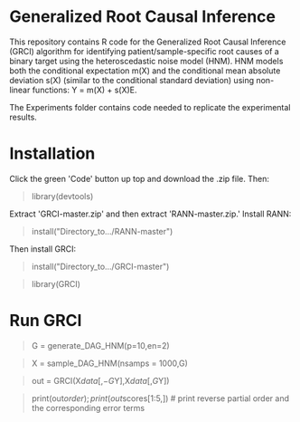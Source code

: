 # Generalized Root Causal Inference

This repository contains R code for the Generalized Root Causal Inference (GRCI) algorithm for identifying patient/sample-specific root causes of a binary target using the heteroscedastic noise model (HNM). HNM models both the conditional expectation m(X) and the conditional mean absolute deviation s(X) (similar to the conditional standard deviation) using non-linear functions: Y = m(X) + s(X)E.

The Experiments folder contains code needed to replicate the experimental results.

# Installation

Click the green 'Code' button up top and download the .zip file. Then:

> library(devtools)

Extract 'GRCI-master.zip' and then extract 'RANN-master.zip.' Install RANN:

> install("Directory_to.../RANN-master")

Then install GRCI:

> install("Directory_to.../GRCI-master")

> library(GRCI)

# Run GRCI

> G = generate_DAG_HNM(p=10,en=2)

> X = sample_DAG_HNM(nsamps = 1000,G)

> out = GRCI(X$data[,-G$Y],X$data[,G$Y])

> print(out$order); print(out$scores[1:5,]) # print reverse partial order and the corresponding error terms


